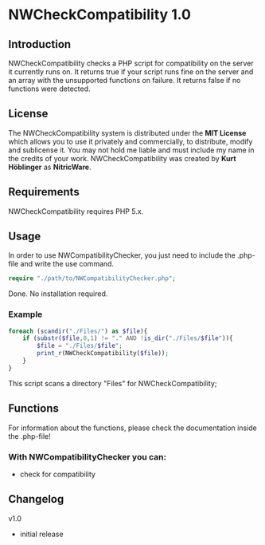 # NWCheckCompatibility 1.0
## Introduction
NWCheckCompatibility checks a PHP script for compatibility on the server it currently runs on. It returns true if your script runs fine on the server and an array with the unsupported functions on failure. It returns false if no functions were detected.
## License
The NWCheckCompatibility system is distributed under the **MIT License** which allows you to use it privately and commercially, to distribute, modify and sublicense it. You may not hold me liable and must include my name in the credits of your work.
NWCheckCompatibility was created by **Kurt Höblinger** as **NitricWare**.
## Requirements
NWCheckCompatibility requires PHP 5.x.
## Usage
In order to use NWCompatibilityChecker, you just need to include the .php-file and write the use command.
```php
require "./path/to/NWCompatibilityChecker.php";
```
Done. No installation required.
### Example
```php
foreach (scandir("./Files/") as $file){
	if (substr($file,0,1) != "." AND !is_dir("./Files/$file")){
		$file = "./Files/$file";
		print_r(NWCheckCompatibility($file));
	}
}
```
This script scans a directory "Files" for NWCheckCompatibility;
## Functions
For information about the functions, please check the documentation inside the .php-file!
### With NWCompatibilityChecker you can:
* check for compatibility
## Changelog
v1.0
- initial release